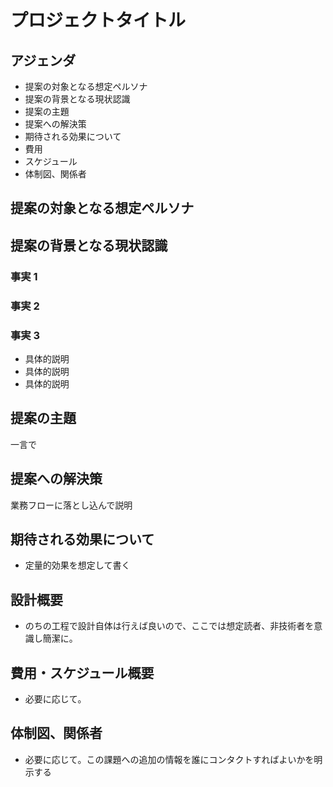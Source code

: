 # プロジェクトタイトル

## アジェンダ

- 提案の対象となる想定ペルソナ
- 提案の背景となる現状認識
- 提案の主題
- 提案への解決策
- 期待される効果について
- 費用
- スケジュール
- 体制図、関係者



## 提案の対象となる想定ペルソナ



## 提案の背景となる現状認識

### 事実 1

### 事実 2

### 事実 3

- 具体的説明
- 具体的説明
- 具体的説明



## 提案の主題

一言で



## 提案への解決策

業務フローに落とし込んで説明



## 期待される効果について

- 定量的効果を想定して書く



## 設計概要

- のちの工程で設計自体は行えば良いので、ここでは想定読者、非技術者を意識し簡潔に。



## 費用・スケジュール概要

- 必要に応じて。



## 体制図、関係者

- 必要に応じて。この課題への追加の情報を誰にコンタクトすればよいかを明示する
